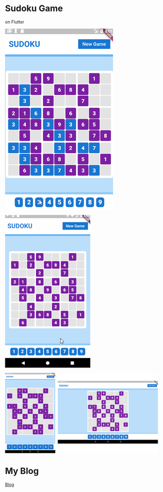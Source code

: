 # Sudoku Game

on Flutter

![Game Play](images/a8.gif)

![Game Play](images/a15.gif)

![Game Play](images/23.png)

# My Blog
[Blog](https://benzneststudios.com/blog/flutter/creating-sudoku-game-using-flutter/)